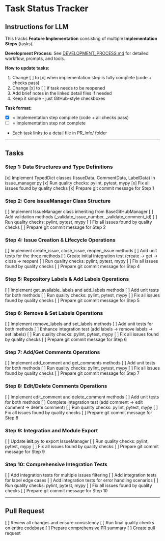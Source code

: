 # Task Status Tracker

## Instructions for LLM

This tracks **Feature Implementation** consisting of multiple **Implementation Steps** (tasks).

**Development Process:** See [DEVELOPMENT_PROCESS.md](./DEVELOPMENT_PROCESS.md) for detailed workflow, prompts, and tools.

**How to update tasks:**
1. Change [ ] to [x] when implementation step is fully complete (code + checks pass)
2. Change [x] to [ ] if task needs to be reopened
3. Add brief notes in the linked detail files if needed
4. Keep it simple - just GitHub-style checkboxes

**Task format:**
- [x] = Implementation step complete (code + all checks pass)
- [ ] = Implementation step not complete
- Each task links to a detail file in PR_Info/ folder

---

## Tasks

### Step 1: Data Structures and Type Definitions
[x] Implement TypedDict classes (IssueData, CommentData, LabelData) in issue_manager.py
[x] Run quality checks: pylint, pytest, mypy
[x] Fix all issues found by quality checks
[x] Prepare git commit message for Step 1

### Step 2: Core IssueManager Class Structure
[ ] Implement IssueManager class inheriting from BaseGitHubManager
[ ] Add validation methods (_validate_issue_number, _validate_comment_id)
[ ] Run quality checks: pylint, pytest, mypy
[ ] Fix all issues found by quality checks
[ ] Prepare git commit message for Step 2

### Step 4: Issue Creation & Lifecycle Operations
[ ] Implement create_issue, close_issue, reopen_issue methods
[ ] Add unit tests for the three methods
[ ] Create initial integration test (create → get → close → reopen)
[ ] Run quality checks: pylint, pytest, mypy
[ ] Fix all issues found by quality checks
[ ] Prepare git commit message for Step 4

### Step 5: Repository Labels & Add Labels Operations
[ ] Implement get_available_labels and add_labels methods
[ ] Add unit tests for both methods
[ ] Run quality checks: pylint, pytest, mypy
[ ] Fix all issues found by quality checks
[ ] Prepare git commit message for Step 5

### Step 6: Remove & Set Labels Operations
[ ] Implement remove_labels and set_labels methods
[ ] Add unit tests for both methods
[ ] Enhance integration test (add labels → remove labels → set labels)
[ ] Run quality checks: pylint, pytest, mypy
[ ] Fix all issues found by quality checks
[ ] Prepare git commit message for Step 6

### Step 7: Add/Get Comments Operations
[ ] Implement add_comment and get_comments methods
[ ] Add unit tests for both methods
[ ] Run quality checks: pylint, pytest, mypy
[ ] Fix all issues found by quality checks
[ ] Prepare git commit message for Step 7

### Step 8: Edit/Delete Comments Operations
[ ] Implement edit_comment and delete_comment methods
[ ] Add unit tests for both methods
[ ] Complete integration test (add comment → edit comment → delete comment)
[ ] Run quality checks: pylint, pytest, mypy
[ ] Fix all issues found by quality checks
[ ] Prepare git commit message for Step 8

### Step 9: Integration and Module Export
[ ] Update __init__.py to export IssueManager
[ ] Run quality checks: pylint, pytest, mypy
[ ] Fix all issues found by quality checks
[ ] Prepare git commit message for Step 9

### Step 10: Comprehensive Integration Tests
[ ] Add integration tests for multiple issues filtering
[ ] Add integration tests for label edge cases
[ ] Add integration tests for error handling scenarios
[ ] Run quality checks: pylint, pytest, mypy
[ ] Fix all issues found by quality checks
[ ] Prepare git commit message for Step 10

---

## Pull Request
[ ] Review all changes and ensure consistency
[ ] Run final quality checks on entire codebase
[ ] Prepare comprehensive PR summary
[ ] Create pull request